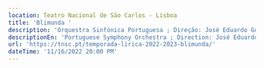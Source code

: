 ```yaml
---
location: Teatro Nacional de São Carlos - Lisboa
title: 'Blimunda '
description: 'Orquestra Sinfónica Portuguesa ; Direção: José Eduardo Gomes '
descriptionEn: 'Portuguese Symphony Orchestra ; Direction: José Eduardo Gomes'
url: 'https://tnsc.pt/temporada-lirica-2022-2023-blimunda/'
dateTime: '11/16/2022 20:00 PM'
---
```



